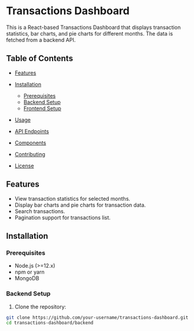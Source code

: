 # Transactions Dashboard

This is a React-based Transactions Dashboard that displays transaction statistics, bar charts, and pie charts for different months. The data is fetched from a backend API.

## Table of Contents

- [Features](#features)

- [Installation](#installation)
  - [Prerequisites](#prerequisites)
  - [Backend Setup](#backend-setup)
  - [Frontend Setup](#frontend-setup)
- [Usage](#usage)
- [API Endpoints](#api-endpoints)
- [Components](#components)
- [Contributing](#contributing)
- [License](#license)

## Features

- View transaction statistics for selected months.
- Display bar charts and pie charts for transaction data.
- Search transactions.
- Pagination support for transactions list.



## Installation

### Prerequisites

- Node.js (>=12.x)
- npm or yarn
- MongoDB

### Backend Setup

1. Clone the repository:

```sh
git clone https://github.com/your-username/transactions-dashboard.git
cd transactions-dashboard/backend
